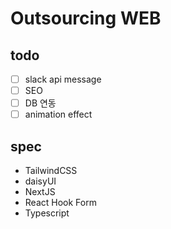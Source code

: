 # Outsourcing WEB

## todo

- [ ] slack api message
- [ ] SEO
- [ ] DB 연동
- [ ] animation effect

## spec

- TailwindCSS
- daisyUI
- NextJS
- React Hook Form
- Typescript
